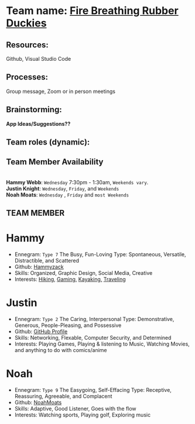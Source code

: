 # Team name: [Fire Breathing Rubber Duckies](https://images.app.goo.gl/oF2PzsmXxMRqzDZ76)

## Resources: 
Github, Visual Studio Code
## Processes:
Group message, Zoom or in person meetings
## Brainstorming:
**App Ideas/Suggestions??**
<br>

## Team roles (dynamic): 

## Team Member Availability
<br> **Hammy Webb**: `Wednesday` 7:30pm - 1:30am, `Weekends vary`.
<br> **Justin Knight**: `Wednesday`, `Friday`, and `Weekends`
<br> **Noah Moats**: `Wednesday` , `Friday` and `most Weekends`


## TEAM MEMBER
# Hammy
 * Ennegram: `Type 7` The Busy, Fun-Loving Type: Spontaneous, Versatile, Distractible, and Scattered
 * Github: [Hammyzack](https://github.com/Hammyzack)
 * Skills: Organized, Graphic Design, Social Media, Creative
 * Interests: [Hiking](https://www.google.com/imgres?imgurl=https%3A%2F%2Fi0.wp.com%2Fimages-prod.healthline.com%2Fhlcmsresource%2Fimages%2Ftopic_centers%2F2019-8%2Fcouple-hiking-mountain-climbing-1296x728-header.jpg%3Fw%3D1155%26h%3D1528&imgrefurl=https%3A%2F%2Fwww.healthline.com%2Fhealth%2Ffitness%2Fhiking-training-strength&tbnid=lTgG-0p3TxKXpM&vet=1&docid=z-vnKsn7Btfm7M&w=1155&h=648&source=sh%2Fx%2Fim), [Gaming](https://images.app.goo.gl/NsS2FyxXpNYceZAi6), [Kayaking,](https://images.app.goo.gl/LZaP9LZngB8pjCP2A) [Traveling](https://images.app.goo.gl/jiFV6m56WuSrazx8A)


# Justin
 * Ennegram: `Type 2` The Caring, Interpersonal Type: Demonstrative, Generous, People-Pleasing, and Possessive
 * Github: [GitHub Profile](https://github.com/JustinK72/)
 * Skills: Networking, Flexable, Computer Security, and Determined
 * Interests: Playing Games, Playing & listening to Music, Watching Movies, and anything to do with comics/anime

# Noah
 * Ennegram: `Type 9` The Easygoing, Self-Effacing Type: Receptive, Reassuring, Agreeable, and Complacent
 * Github: [NoahMoats](https://gist.github.com/noahmoats)
 * Skills: Adaptive, Good Listener, Goes with the flow
 * Interests: Watching sports, Playing golf, Exploring music
